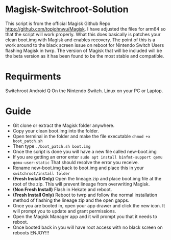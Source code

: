 # Magisk-Switchroot-Solution 

This script is from the official Magisk Github Repo https://github.com/topjohnwu/Magisk.  I have adjusted the files for arm64 so that the script will work properly. What this does basically is patches your clean boot.img with Magisk and enables recovery.  The point of this is a work around to the black screen issue on reboot for Nintendo Switch Users flashing Magisk in twrp. The version of Magisk that will be included will be the beta version as it has been found to be the most stable and compatible.

# Requirments

Switchroot Android Q On the Nintendo Switch. Linux on your PC or Laptop.

# Guide

- Git clone or extract the Magisk folder anywhere.
- Copy your clean boot.img into the folder.
- Open terminal in the folder and make the file executable ```chmod +x boot_patch.sh``` 
- Then type ```./boot_patch.sh boot.img```
- Once the script is done you will have a new file called new-boot.img
- If you are getting an error enter ```sudo apt install binfmt-support qemu qemu-user-static``` That should resolve the error you receive.
- Rename new-boot.img back to boot.img and place this in your `switchroot/install folder`
- **(Fresh Install Only)** Open the lineage.zip and place boot.img file at the root of the zip.  This will prevent lineage from overwriting Magisk.
- **(Non Fresh Install)**  Flash in Hekate and reboot. 
- **(Fresh Install Only)** Reboot to twrp and follow the normal installation method of flashing the lineage zip and the open gapps.
- Once you are booted in, open your app drawer and click the new icon.  It will prompt you to update and grant permissions.
- Open the Magisk Manager app and it will prompt you that it needs to reboot.
- Once booted back in you will have root access with no black screen on reboots ENJOY!!!
